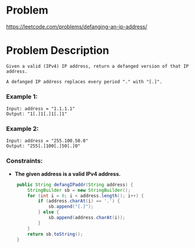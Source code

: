 # Problem
https://leetcode.com/problems/defanging-an-ip-address/
# Problem Description
```
Given a valid (IPv4) IP address, return a defanged version of that IP address.

A defanged IP address replaces every period "." with "[.]".
```
### Example 1:
```
Input: address = "1.1.1.1"
Output: "1[.]1[.]1[.]1"
```
### Example 2:
```
Input: address = "255.100.50.0"
Output: "255[.]100[.]50[.]0"
```
### Constraints:
- **The given address is a valid IPv4 address.**

```java
    public String defangIPaddr(String address) {
        StringBuilder sb = new StringBuilder();
        for (int i = 0; i < address.length(); i++) {
            if (address.charAt(i) == '.') {
                sb.append("[.]");
            } else {
                sb.append(address.charAt(i));
            }
        }
        return sb.toString();
    }
```
